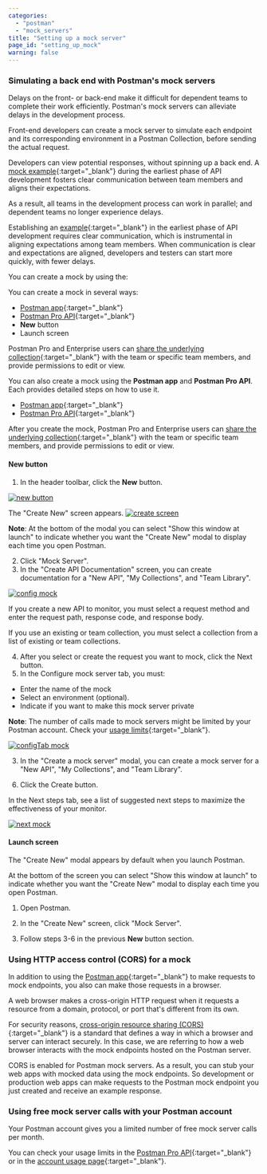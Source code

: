 ```yaml
---
categories:
  - "postman"
  - "mock_servers"
title: "Setting up a mock server"
page_id: "setting_up_mock"
warning: false
---
```



### Simulating a back end with Postman's mock servers

Delays on the front- or back-end make it difficult for dependent teams to complete their work efficiently. Postman's mock servers can alleviate delays in the development process. 

Front-end developers can create a mock server to simulate each endpoint and its corresponding environment in a Postman Collection, before sending the actual request. 

Developers can view potential responses, without spinning up a back end. A [mock example](/docs/postman/collections/examples){:target="_blank"} during the earliest phase of API development fosters clear communication between team members and aligns their expectations. 

As a result, all teams in the development process can work in parallel; and dependent teams no longer experience delays.



Establishing an [example](/docs/postman/collections/examples){:target="_blank"} in the earliest phase of API development requires clear communication, which is instrumental in aligning expectations among team members. When communication is clear and expectations are aligned, developers and testers can start more quickly, with fewer delays.


You can create a mock by using the: 


You can create a mock in several ways:

* [Postman app](/docs/postman/mock_servers/mocking_with_examples){:target="_blank"}
* [Postman Pro API](/docs/postman/mock_servers/mock_with_api){:target="_blank"}
* **New** button
* Launch screen
  
Postman Pro and Enterprise users can [share the underlying collection](/docs/postman/team_library/sharing#sharing-collections){:target="_blank"} with the team or specific team members, and provide permissions to edit or view.

You can also create a mock using the **Postman app** and **Postman Pro API**. Each provides detailed steps on how to use it.

* [Postman app](/docs/postman/mock_servers/mocking_with_examples){:target="_blank"} 
* [Postman Pro API](/docs/postman/mock_servers/mock_with_api){:target="_blank"}


After you create the mock, Postman Pro and Enterprise users can [share the underlying collection](/docs/postman/team_library/sharing#sharing-collections){:target="_blank"} with the team or specific team members, and provide permissions to edit or view.



#### New button

1. In the header toolbar, click the **New** button.

[![new button](https://s3.amazonaws.com/postman-static-getpostman-com/postman-docs/HeaderToolBar.png)](https://s3.amazonaws.com/postman-static-getpostman-com/postman-docs/HeaderToolBar.png)

The "Create New" screen appears.
[![create screen](https://s3.amazonaws.com/postman-static-getpostman-com/postman-docs/collection-create-new-screen2.png)](https://s3.amazonaws.com/postman-static-getpostman-com/postman-docs/collection-create-new-screen2.png)


**Note**: At the bottom of the modal you can select "Show this window at launch" to indicate whether you want the "Create New" modal to display each time you open Postman.

<ol start="2">
  <li>Click "Mock Server".</li>
  <li>In the "Create API Documentation" screen, you can create documentation for a "New API", "My Collections", and "Team Library".</li>
</ol>

[![config mock](https://s3.amazonaws.com/postman-static-getpostman-com/postman-docs/mock-config.png)](https://s3.amazonaws.com/postman-static-getpostman-com/postman-docs/mock-config.png) 


If you create a new API to monitor, you must select a request method and enter the request path, response code, and response body. 

If you use an existing or team collection, you must select a collection from a list of existing or team collections.

<ol start="4">
  <li>After you select or create the request you want to mock, click the Next button.</li>
  <li>In the Configure mock server tab, you must:</li>
</ol>
  
* Enter the name of the mock
* Select an environment (optional).
* Indicate if you want to make this mock server private

**Note**: The number of calls made to mock servers might be limited by your Postman account. Check your [usage limits](https://the.postman.co/usage){:target="_blank"}.
     
 [![configTab mock](https://s3.amazonaws.com/postman-static-getpostman-com/postman-docs/mock-configureTab.png)](https://s3.amazonaws.com/postman-static-getpostman-com/postman-docs/mock-configureTab.png) 

<ol start="3">
  <li>In the "Create a mock server" modal, you can create a mock server for a "New API", "My Collections", and "Team Library".</li>
</ol>
     
<ol start="6">
  <li>Click the Create button.</li>
</ol>

In the Next steps tab, see a list of suggested next steps to maximize the effectiveness of your monitor.

 [![next mock](https://s3.amazonaws.com/postman-static-getpostman-com/postman-docs/mock-configureTab.png)](https://s3.amazonaws.com/postman-static-getpostman-com/postman-docs/mock-configureTab.png)  
   
#### Launch screen

The "Create New" modal appears by default when you launch Postman. 

At the bottom of the screen you can select "Show this window at launch" to indicate whether you want the "Create New" modal to display each time you open Postman.

1. Open Postman.

2. In the "Create New" screen, click "Mock Server".
3. Follow steps 3-6 in the previous **New** button section. 


### Using HTTP access control (CORS) for a mock

In addition to using the [Postman app](/docs/postman/mock_servers/mocking_with_examples){:target="_blank"} to make requests to mock endpoints, you also can make those requests in a browser.

A web browser makes a cross-origin HTTP request when it requests a resource from a domain, protocol, or port that's different from its own. 

For security reasons, [cross-origin resource sharing (CORS)](https://developer.mozilla.org/en-US/docs/Web/HTTP/Access_control_CORS){:target="_blank"} is a standard that defines a way in which a browser and server can interact securely. In this case, we are referring to how a web browser interacts with the mock endpoints hosted on the Postman server.


CORS is enabled for Postman mock servers. As a result, you can stub your web apps with mocked data using the mock endpoints. So development or production web apps can make requests to the Postman mock endpoint you just created and receive an example response.

### Using free mock server calls with your Postman account

Your Postman account gives you a limited number of free mock server calls per month. 


You can check your usage limits in the [Postman Pro API](https://docs.api.getpostman.com){:target="_blank"} or in the [account usage page](https://go.pstmn.io/postman-account-limits){:target="_blank"}.

